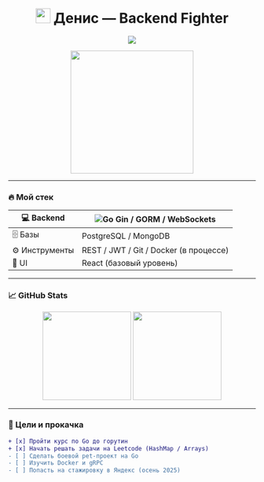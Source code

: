 <h1 align="center"><img src="https://media.tenor.com/TObgWOLyTwAAAAAC/anime-eyes.gif" width="30"/> Денис — Backend Fighter</h1>

<p align="center">
  <img src="https://capsule-render.vercel.app/api?type=waving&color=gradient&height=180&section=header&text=Go%20Developer&fontSize=40&fontColor=ffffff"/>
</p>

<p align="center">
  <img src="https://i.pinimg.com/736x/7c/be/3c/7cbe3c0426b1b3b096dd2fff225f918a.jpg" width="250"/>
</p>

---

### 🔥 Мой стек

| 💻 Backend | ![Go](https://img.shields.io/badge/-Go-00ADD8?style=for-the-badge&logo=go&logoColor=white) Gin / GORM / WebSockets |
|-----------|---------------------------------------------------------|
| 🗄️ Базы   | PostgreSQL / MongoDB                                   |
| ⚙️ Инструменты | REST / JWT / Git / Docker (в процессе)            |
| 🎨 UI     | React (базовый уровень)                                |

---

### 📈 GitHub Stats

<p align="center">
  <img src="https://github-readme-stats.vercel.app/api?username=mrevds&show_icons=true&theme=tokyonight" height="180"/>
  <img src="https://github-readme-stats.vercel.app/api/top-langs/?username=mrevds&layout=compact&theme=tokyonight" height="180"/>
</p>

---

### 🧠 Цели и прокачка

```diff
+ [x] Пройти курс по Go до горутин
+ [x] Начать решать задачи на Leetcode (HashMap / Arrays)
- [ ] Сделать боевой pet-проект на Go
- [ ] Изучить Docker и gRPC
- [ ] Попасть на стажировку в Яндекс (осень 2025)
